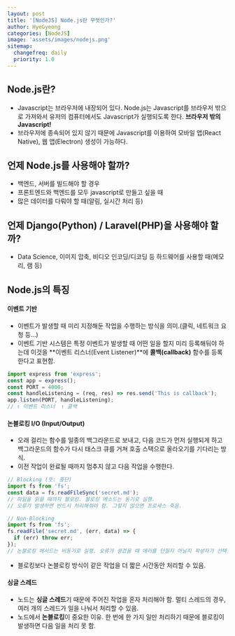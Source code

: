 ```yaml
---
layout: post
title: '[NodeJS] Node.js란 무엇인가?'
author: HyeGyeong
categories: [NodeJS]
image: 'assets/images/nodejs.png'
sitemap:
  changefreq: daily
  priority: 1.0
---
```


## Node.js란?

- Javascript는 브라우저에 내장되어 있다. Node.js는 Javascript를 브라우저 밖으로 가져와서 유저의 컴퓨터에서도 Javascript가 실행되도록 한다. **브라우저 밖의 Javascript!**
- 브라우저에 종속되어 있지 않기 때문에 Javascript를 이용하여 모바일 앱(React Native), 웹 앱(Electron) 생성이 가능하다.

## 언제 Node.js를 사용해야 할까?

- 백엔드, 서버를 빌드해야 할 경우
- 프론트엔드와 백엔드를 모두 javascript로 만들고 싶을 때
- 많은 데이터를 다뤄야 할 때(알림, 실시간 처리 등)

## 언제 Django(Python) / Laravel(PHP)을 사용해야 할까?

- Data Science, 이미지 압축, 비디오 인코딩/디코딩 등 하드웨어를 사용할 때(메모리, 램 등)

## Node.js의 특징

#### 이벤트 기반

- 이벤트가 발생할 때 미리 지정해둔 작업을 수행하는 방식을 의미.(클릭, 네트워크 요청 등...)
- 이벤트 기반 시스템은 특정 이벤트가 발생할 때 어떤 일을 할지 미리 등록해둬야 하는데 이것을 **이벤트 리스너(Event Listener)**에 **콜백(callback)** 함수를 등록한다고 표현함.

```js
import express from 'express';
const app = express();
const PORT = 4000;
const handleListening = (req, res) => res.send('This is callback');
app.listen(PORT, handleListening);
// ↑ 이벤트 리스너  ↑ 콜백
```

#### 논블로킹 I/O (Input/Output)

- 오래 걸리는 함수를 일종의 백그라운드로 보내고, 다음 코드가 먼저 실행되게 하고 백그라운드의 함수가 다시 태스크 큐를 거쳐 호출 스택으로 올라오기를 기다리는 방식.
- 이전 작업이 완료될 때까지 멈추지 않고 다음 작업을 수행한다.

```js
// Blocking (뜻: 중단)
import fs from 'fs';
const data = fs.readFileSync('secret.md');
// 파일을 읽을 때까지 블로킹. 블로킹 메소드는 동기로 실행.
// 오류가 발생하면 반드시 처리해줘야 함. 그렇지 않으면 프로세스 죽음.

// Non-Blocking
import fs from 'fs';
fs.readFile('secret.md', (err, data) => {
  if (err) throw err;
});
// 논블로킹 메서드는 비동기로 실행. 오류가 생겼을 때 에러를 던질지 아닐지 작성자가 선택할 수 있음.
```

- 블로킹보다 논블로킹 방식이 같은 작업을 더 짧은 시간동안 처리할 수 있음.

#### 싱글 스레드

- 노드는 **싱글 스레드**기 때문에 주어진 작업을 혼자 처리해야 함. 멀티 스레드의 경우, 여러 개의 스레드가 일을 나눠서 처리할 수 있음.
- 노드에서 **논블로킹**이 중요한 이유. 한 번에 한 가지 일만 처리하기 때문에 블로킹이 발생하면 다음 일을 처리 못 함.
